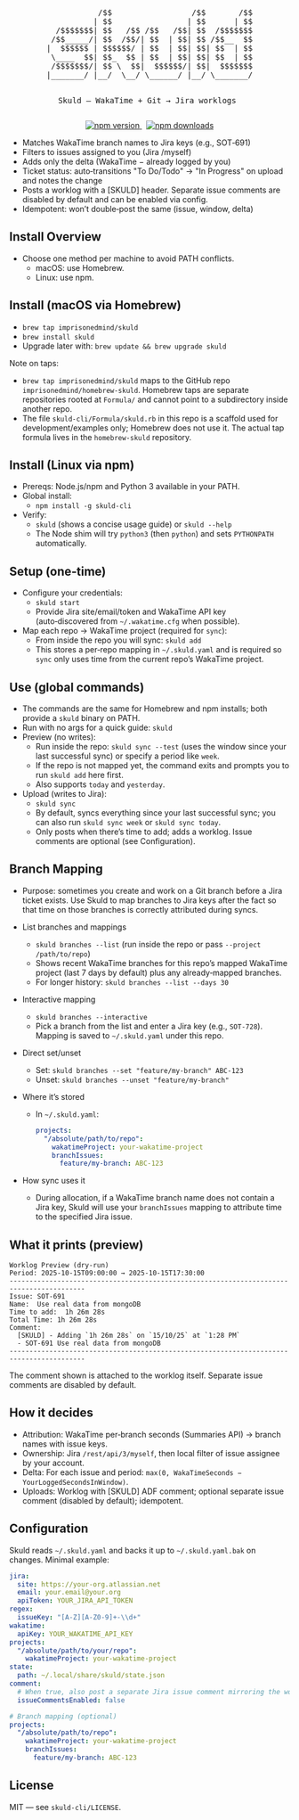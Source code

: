 <div align="center">
<pre>
           /$$                 /$$       /$$
          | $$                | $$      | $$
  /$$$$$$$| $$   /$$ /$$   /$$| $$  /$$$$$$$
 /$$_____/| $$  /$$/| $$  | $$| $$ /$$__  $$
|  $$$$$$ | $$$$$$/ | $$  | $$| $$| $$  | $$
 \____  $$| $$_  $$ | $$  | $$| $$| $$  | $$
 /$$$$$$$/| $$ \  $$|  $$$$$$/| $$|  $$$$$$$
|_______/ |__/  \__/ \______/ |__/ \_______/

Skuld — WakaTime + Git → Jira worklogs
</pre>

<div align="center" >
  <a href="https://www.npmjs.com/package/skuld-cli">
    <img src="https://img.shields.io/npm/v/skuld-cli.svg?logo=npm" alt="npm version">
  </a>
  &nbsp;
  <a href="https://www.npmjs.com/package/skuld-cli">
    <img src="https://img.shields.io/npm/dm/skuld-cli.svg?label=downloads&logo=npm" alt="npm downloads">
  </a>
</div>

</div>


- Matches WakaTime branch names to Jira keys (e.g., SOT‑691)
- Filters to issues assigned to you (Jira /myself)
- Adds only the delta (WakaTime − already logged by you)
- Ticket status: auto‑transitions "To Do/Todo" → "In Progress" on upload and notes the change
- Posts a worklog with a [SKULD] header. Separate issue comments are disabled by default and can be enabled via config.
- Idempotent: won’t double‑post the same (issue, window, delta)

## Install Overview
- Choose one method per machine to avoid PATH conflicts.
  - macOS: use Homebrew.
  - Linux: use npm.

## Install (macOS via Homebrew)
  - `brew tap imprisonedmind/skuld`
  - `brew install skuld`
  - Upgrade later with: `brew update && brew upgrade skuld`

Note on taps:
- `brew tap imprisonedmind/skuld` maps to the GitHub repo `imprisonedmind/homebrew-skuld`. Homebrew taps are separate repositories rooted at `Formula/` and cannot point to a subdirectory inside another repo.
- The file `skuld-cli/Formula/skuld.rb` in this repo is a scaffold used for development/examples only; Homebrew does not use it. The actual tap formula lives in the `homebrew-skuld` repository.

## Install (Linux via npm)
- Prereqs: Node.js/npm and Python 3 available in your PATH.
- Global install:
  - `npm install -g skuld-cli`
- Verify:
  - `skuld` (shows a concise usage guide) or `skuld --help`
  - The Node shim will try `python3` (then `python`) and sets `PYTHONPATH` automatically.

## Setup (one‑time)
- Configure your credentials:
  - `skuld start`
  - Provide Jira site/email/token and WakaTime API key (auto‑discovered from `~/.wakatime.cfg` when possible).
- Map each repo → WakaTime project (required for `sync`):
  - From inside the repo you will sync: `skuld add`
  - This stores a per‑repo mapping in `~/.skuld.yaml` and is required so `sync` only uses time from the current repo’s WakaTime project.

## Use (global commands)
- The commands are the same for Homebrew and npm installs; both provide a `skuld` binary on PATH.
- Run with no args for a quick guide: `skuld`
- Preview (no writes):
  - Run inside the repo: `skuld sync --test` (uses the window since your last successful sync) or specify a period like `week`.
  - If the repo is not mapped yet, the command exits and prompts you to run `skuld add` here first.
  - Also supports `today` and `yesterday`.
- Upload (writes to Jira):
  - `skuld sync`
  - By default, syncs everything since your last successful sync; you can also run `skuld sync week` or `skuld sync today`.
  - Only posts when there’s time to add; adds a worklog. Issue comments are optional (see Configuration).

## Branch Mapping
- Purpose: sometimes you create and work on a Git branch before a Jira ticket exists. Use Skuld to map branches to Jira keys after the fact so that time on those branches is correctly attributed during syncs.

- List branches and mappings
  - `skuld branches --list` (run inside the repo or pass `--project /path/to/repo`)
  - Shows recent WakaTime branches for this repo’s mapped WakaTime project (last 7 days by default) plus any already‑mapped branches.
  - For longer history: `skuld branches --list --days 30`

- Interactive mapping
  - `skuld branches --interactive`
  - Pick a branch from the list and enter a Jira key (e.g., `SOT-728`). Mapping is saved to `~/.skuld.yaml` under this repo.

- Direct set/unset
  - Set: `skuld branches --set "feature/my-branch" ABC-123`
  - Unset: `skuld branches --unset "feature/my-branch"`

- Where it’s stored
  - In `~/.skuld.yaml`:
    ```yaml
    projects:
      "/absolute/path/to/repo":
        wakatimeProject: your-wakatime-project
        branchIssues:
          feature/my-branch: ABC-123
    ```

- How sync uses it
  - During allocation, if a WakaTime branch name does not contain a Jira key, Skuld will use your `branchIssues` mapping to attribute time to the specified Jira issue.

## What it prints (preview)
```
Worklog Preview (dry-run)
Period: 2025-10-15T09:00:00 → 2025-10-15T17:30:00
-----------------------------------------------------------------------------------------
Issue: SOT-691
Name:  Use real data from mongoDB
Time to add:  1h 26m 28s
Total Time: 1h 26m 28s
Comment:
  [SKULD] - Adding `1h 26m 28s` on `15/10/25` at `1:28 PM`
  - SOT-691 Use real data from mongoDB
-----------------------------------------------------------------------------------------
```
The comment shown is attached to the worklog itself. Separate issue comments are disabled by default.

## How it decides
- Attribution: WakaTime per‑branch seconds (Summaries API) → branch names with issue keys.
- Ownership: Jira `/rest/api/3/myself`, then local filter of issue assignee by your account.
- Delta: For each issue and period: `max(0, WakaTimeSeconds − YourLoggedSecondsInWindow)`.
- Uploads: Worklog with [SKULD] ADF comment; optional separate issue comment (disabled by default); idempotent.

## Configuration
Skuld reads `~/.skuld.yaml` and backs it up to `~/.skuld.yaml.bak` on changes. Minimal example:
```yaml
jira:
  site: https://your-org.atlassian.net
  email: your.email@your.org
  apiToken: YOUR_JIRA_API_TOKEN
regex:
  issueKey: "[A-Z][A-Z0-9]+-\\d+"
wakatime:
  apiKey: YOUR_WAKATIME_API_KEY
projects:
  "/absolute/path/to/your/repo":
    wakatimeProject: your-wakatime-project
state:
  path: ~/.local/share/skuld/state.json
comment:
  # When true, also post a separate Jira issue comment mirroring the worklog text
  issueCommentsEnabled: false

# Branch mapping (optional)
projects:
  "/absolute/path/to/repo":
    wakatimeProject: your-wakatime-project
    branchIssues:
      feature/my-branch: ABC-123
```

## License
MIT — see `skuld-cli/LICENSE`.
